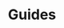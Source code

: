 ---
layout: "guides"
title: "Guides"
description: "Guides for all things Replicated for beginners and experienced users alike."
index: "guides"
aliases: [docs/]
guides:
  - title: "Replicated Scheduler"
    description: "When you have to support older operating systems such as RHEL 6 and CentOS 6, the Replicated Native Scheduler is a good choice."
    level: "replicatedCircle"
    slug: "native-scheduler"
  - title: "Ship with Docker Swarm"
    description: "If you have a Docker Compose file and want to create a scalable, enterprise-installable appliance experience, this is the place to start."
    level: "replicatedDockerSwarm"
    slug: "ship-with-docker-swarm"
  - title: "Ship with Kubernetes"
    description: "You are shipping to Kubernetes in the cloud and want to keep the same deployments for your enterprise customers, start here."
    level: "replicatedKubernetes"
    slug: "ship-with-kubernetes"
  - title: "Vendor Portal"
    description: "Learn how to use the Replicated Vendor Portal to manage customers, licenses, release and your account."
    level: "vendorPortal"
    slug: "vendor-portal"
  - title: "Troubleshoot"
    description: "Have an installation that isn't managed by Replicated? Get started with our Troubleshoot product to help support those installations!"
    level: "troubleshoot"
    slug: "support-bundle"
---